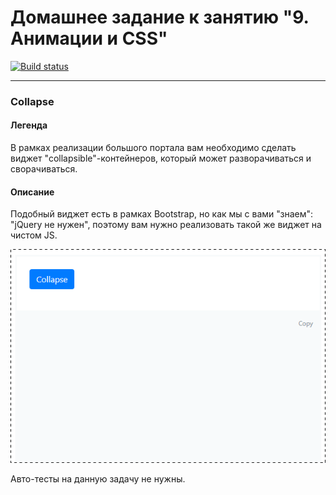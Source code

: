 # Домашнее задание к занятию "9. Анимации и CSS"

[![Build status](https://ci.appveyor.com/api/projects/status/7vlapdyyuw96b2t6?svg=true)](https://ci.appveyor.com/project/HelgaRoosh/ahj-pb-homework-9animation)


---

### Collapse

#### Легенда

В рамках реализации большого портала вам необходимо сделать виджет "collapsible"-контейнеров, который может разворачиваться и сворачиваться.

#### Описание

Подобный виджет есть в рамках Bootstrap, но как мы с вами "знаем": "jQuery не нужен", поэтому вам нужно реализовать такой же виджет на чистом JS.

![](./pic/collapse.gif)

Авто-тесты на данную задачу не нужны.
